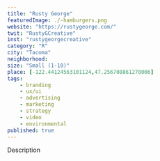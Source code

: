 ```yaml
---
title: "Rusty George"
featuredImage: ./-hamburgers.png
website: "https://rustygeorge.com/"
twit: "RustyGCreative"
inst: "rustygeorgecreative"
category: "R"
city: "Tacoma"
neighborhood:
size: "Small (1-10)"
place: [-122.44124563101124,47.256708861270006]
tags:
    - branding
    - ux/ui
    - advertising
    - marketing
    - strategy
    - video
    - environmental
published: true
---
```


Description
